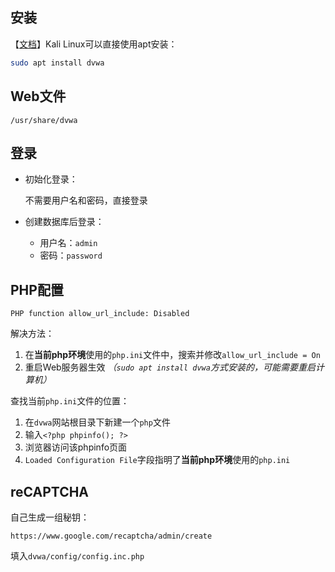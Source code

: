## 安装

【[文档](https://www.kali.org/tools/dvwa/)】Kali Linux可以直接使用apt安装：

```bash
sudo apt install dvwa
```

## Web文件

`/usr/share/dvwa`

## 登录

- 初始化登录：

   不需要用户名和密码，直接登录

- 创建数据库后登录：

   - 用户名：`admin`
   - 密码：`password`

## PHP配置

`PHP function allow_url_include: Disabled`

解决方法：

1. 在**当前php环境**使用的`php.ini`文件中，搜索并修改`allow_url_include = On`
2. 重启Web服务器生效 _（`sudo apt install dvwa`方式安装的，可能需要重启计算机）_

查找当前`php.ini`文件的位置：

1. 在`dvwa`网站根目录下新建一个`php`文件
2. 输入`<?php phpinfo(); ?>`
3. 浏览器访问该phpinfo页面
4. `Loaded Configuration File`字段指明了**当前php环境**使用的`php.ini`

## reCAPTCHA

自己生成一组秘钥：

`https://www.google.com/recaptcha/admin/create`

填入`dvwa/config/config.inc.php`